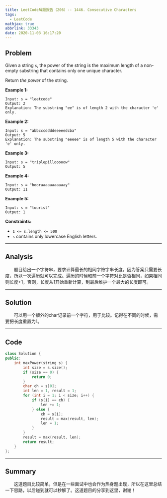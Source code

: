 ```yaml
---
title: LeetCode解题报告（206）-- 1446. Consecutive Characters
tags:
  - LeetCode
mathjax: true
abbrlink: 33343
date: 2020-11-03 16:17:20
---
```


## Problem

Given a string `s`, the power of the string is the maximum length of a non-empty substring that contains only one unique character.

Return *the power* of the string.

<!-- more -->

**Example 1:**

```
Input: s = "leetcode"
Output: 2
Explanation: The substring "ee" is of length 2 with the character 'e' only.
```

**Example 2:**

```
Input: s = "abbcccddddeeeeedcba"
Output: 5
Explanation: The substring "eeeee" is of length 5 with the character 'e' only.
```

**Example 3:**

```
Input: s = "triplepillooooow"
Output: 5
```

**Example 4:**

```
Input: s = "hooraaaaaaaaaaay"
Output: 11
```

**Example 5:**

```
Input: s = "tourist"
Output: 1
```

**Constraints:**

- `1 <= s.length <= 500`
- `s` contains only lowercase English letters.

------

## Analysis

&emsp;&emsp;题目给出一个字符串，要求计算最长的相同字符字串长度。因为答案只需要长度，所以一次遍历就可以完成。遍历的时候和前一个字符对比是否相同，如果相同则长度+1，否则，长度从1开始重新计算，到最后维护一个最大的长度即可。

------

## Solution

&emsp;&emsp;可以用一个额外的char记录前一个字符，用于比较。记得在不同的时候，需要把长度重置为1。

------

## Code

```c++
class Solution {
public:
    int maxPower(string s) {
        int size = s.size();
        if (size == 0) {
            return 0;
        }
        char ch = s[0];
        int len = 1, result = 1;
        for (int i = 1; i < size; i++) {
            if (s[i] == ch) {
                len += 1;
            } else {
                ch = s[i];
                result = max(result, len);
                len = 1;
            }
        }
        result = max(result, len);
        return result;
    }
};
```

------

## Summary

&emsp;&emsp;这道题目比较简单，但是在一些面试中也会作为热身题出现，所以在这里总结一下思路，以后碰到就可以秒解了。这道题目的分享到这里，谢谢！
